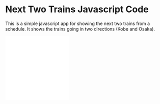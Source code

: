 # Next Two Trains Javascript Code

This is a simple javascript app for showing the next two trains from a schedule.  It shows the trains going in two directions (Kobe and Osaka).

![](./example.svg)
